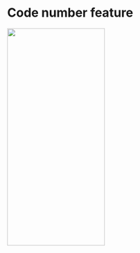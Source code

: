 # Code number feature

<img src="https://github.com/musakhamidullin/aboba/assets/94803483/9a0cc766-57ee-42c2-ada2-178ba289868c" width="225" height="500"/>
